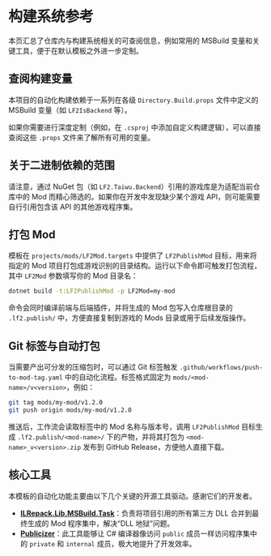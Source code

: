 # 构建系统参考

本页汇总了仓库内与构建系统相关的可查阅信息，例如常用的 MSBuild 变量和关键工具，便于在默认模板之外进一步定制。

## 查阅构建变量

本项目的自动化构建依赖于一系列在各级 `Directory.Build.props` 文件中定义的 MSBuild 变量（如 `LF2IsBackend` 等）。

如果你需要进行深度定制（例如，在 `.csproj` 中添加自定义构建逻辑），可以直接查阅这些 `.props` 文件来了解所有可用的变量。

## 关于二进制依赖的范围

请注意，通过 NuGet 包（如 `LF2.Taiwu.Backend`）引用的游戏库是为适配当前仓库中的 Mod 而精心筛选的。如果你在开发中发现缺少某个游戏 API，则可能需要自行引用包含该 API 的其他游戏程序集。

## 打包 Mod

模板在 `projects/mods/LF2Mod.targets` 中提供了 `LF2PublishMod` 目标，用来将指定的 Mod 项目打包成游戏识别的目录结构。运行以下命令即可触发打包流程，其中 `LF2Mod` 参数填写你的 Mod 目录名：

```bash
dotnet build -t:LF2PublishMod -p LF2Mod=my-mod
```

命令会同时编译前端与后端插件，并将生成的 Mod 包写入仓库根目录的 `.lf2.publish/` 中，方便直接复制到游戏的 Mods 目录或用于后续发版操作。

## Git 标签与自动打包

当需要产出可分发的压缩包时，可以通过 Git 标签触发 `.github/workflows/push-to-mod-tag.yaml` 中的自动化流程。标签格式固定为 `mods/<mod-name>/v<version>`，例如：

```bash
git tag mods/my-mod/v1.2.0
git push origin mods/my-mod/v1.2.0
```

推送后，工作流会读取标签中的 Mod 名称与版本号，调用 `LF2PublishMod` 目标生成 `.lf2.publish/<mod-name>/` 下的产物，并将其打包为 `<mod-name>_v<version>.zip` 发布到 GitHub Release，方便他人直接下载。

## 核心工具

本模板的自动化功能主要由以下几个关键的开源工具驱动。感谢它们的开发者。

- **[ILRepack.Lib.MSBuild.Task](https://github.com/ravibpatel/ILRepack.Lib.MSBuild.Task)**：负责将项目引用的所有第三方 DLL 合并到最终生成的 Mod 程序集中，解决“DLL 地狱”问题。
- **[Publicizer](https://github.com/krafs/Publicizer)**：此工具能够让 C# 编译器像访问 `public` 成员一样访问程序集中的 `private` 和 `internal` 成员，极大地提升了开发效率。
